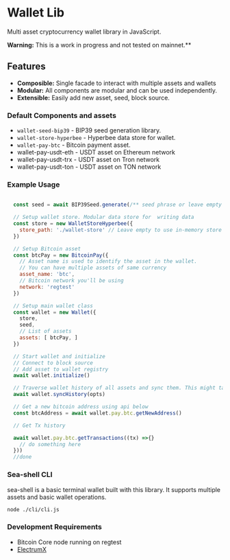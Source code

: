 # Wallet Lib

Multi asset cryptocurrency wallet library in JavaScript.

**Warning:** This is a work in progress and not tested on mainnet.**

## Features

- **Composible:** Single facade to interact with multiple assets and wallets
- **Modular:** All components are modular and can be used independently.
- **Extensible:** Easily add new asset, seed, block source.

### Default Components and assets

- `wallet-seed-bip39` - BIP39 seed generation library.
- `wallet-store-hyperbee` - Hyperbee data store for wallet.
- `wallet-pay-btc` - Bitcoin payment asset.
- wallet-pay-usdt-eth - USDT asset on Ethereum network
- wallet-pay-usdt-trx - USDT asset on Tron network
- wallet-pay-usdt-ton - USDT asset on TON network

### Example Usage

```javascript

  const seed = await BIP39Seed.generate(/** seed phrase or leave empty to generate one */)

  // Setup wallet store. Modular data store for  writing data
  const store = new WalletStoreHyperbee({
    store_path: './wallet-store' // Leave empty to use in-memory store
  })

  // Setup Bitcoin asset
  const btcPay = new BitcoinPay({
    // Asset name is used to identify the asset in the wallet.
    // You can have multiple assets of same currency
    asset_name: 'btc',
    // Bitcoin network you'll be using
    network: 'regtest'
  })

  // Setup main wallet class
  const wallet = new Wallet({
    store,
    seed,
    // List of assets 
    assets: [ btcPay, ]
  })

  // Start wallet and initialize
  // Connect to block source 
  // Add asset to wallet registry 
  await wallet.initialize()

  // Traverse wallet history of all assets and sync them. This might take a while depending on wallet size 
  await wallet.syncHistory(opts)

  // Get a new bitcoin address using api below
  const btcAddress = await wallet.pay.btc.getNewAddress()

  // Get Tx history

  await wallet.pay.btc.getTransactions((tx) =>{}
    // do something here 
  }))
  //done 

```

### Sea-shell CLI

sea-shell is a basic terminal wallet built with this library. It supports multiple assets and basic wallet operations.

```bash
node ./cli/cli.js
```

### Development Requirements

- Bitcoin Core node running on regtest
- [ElectrumX](https://electrumx-spesmilo.readthedocs.io/en/latest/)

